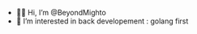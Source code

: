 - 👋🏻 Hi, I’m @BeyondMighto
- 👀 I’m interested in back developement : golang first 

<!---
BeyondMighto/Beyond is a ✨ special ✨ repository because its `README.md` (this file) appears on your GitHub profile.
You can click the Preview link to take a look at your changes.
--->
